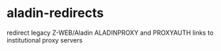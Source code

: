 # aladin-redirects
redirect legacy Z-WEB/Aladin ALADINPROXY and PROXYAUTH links to institutional proxy servers
